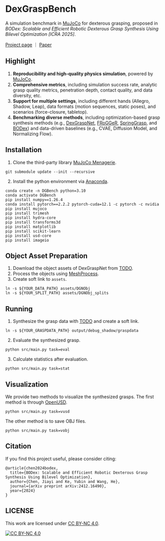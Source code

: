 # DexGraspBench

A simulation benchmark in [MuJoCo](https://github.com/google-deepmind/mujoco/) for dexterous grasping, proposed in *BODex: Scalable and Efficient Robotic Dexterous Grasp Synthesis Using Bilevel Optimization [ICRA 2025]*.

[Project page](https://pku-epic.github.io/BODex/) ｜ [Paper](https://arxiv.org/abs/2412.16490)

## Highlight

1. **Reproducibility and high-quality physics simulation**, powered by [MuJoCo](https://github.com/google-deepmind/mujoco/).
2. **Comprehensive metrics**, including simulation success rate, analytic grasp quality metrics, penetration depth, contact quality, and data diversity, etc.
3. **Support for multiple settings**, including different hands (Allegro, Shadow, Leap), data formats (motion sequences, static poses), and scenarios (force-closure, tabletop).
5. **Benchmarking diverse methods**, including optimization-based grasp synthesis methods (e.g., [DexGraspNet](https://github.com/PKU-EPIC/DexGraspNet), [FRoGGeR](https://github.com/alberthli/frogger), [SpringGrasp](https://github.com/Stanford-TML/SpringGrasp_release), and [BODex](https://pku-epic.github.io/BODex/)) and data-driven baselines (e.g., CVAE, Diffusion Model, and Normalizing Flow).


## Installation
1. Clone the third-party library [MuJoCo Menagerie](https://github.com/google-deepmind/mujoco_menagerie).
```
git submodule update --init --recursive 
```
2. Install the python environment via [Anaconda](https://www.anaconda.com/). 
```
conda create -n DGBench python=3.10 
conda activate DGBench
pip install numpy==1.26.4
conda install pytorch==2.2.2 pytorch-cuda=12.1 -c pytorch -c nvidia 
pip install mujoco
pip install trimesh
pip install hydra-core
pip install transforms3d
pip install matplotlib
pip install scikit-learn
pip install usd-core
pip install imageio
```

## Object Asset Preparation
1. Download the object assets of DexGraspNet from [TODO]().
2. Process the objects using [MeshProcess](https://github.com/JYChen18/MeshProcess).
3. Create soft link to `assets`.
```
ln -s ${YOUR_DATA_PATH} assets/DGNObj
ln -s ${YOUR_SPLIT_PATH} assets/DGNObj_splits
```

## Running
1. Synthesize the grasp data with [TODO]() and create a soft link.
```
ln -s ${YOUR_GRASPDATA_PATH} output/debug_shadow/graspdata
```

2. Evaluate the synthesized grasp.   
```
python src/main.py task=eval 
```

3. Calculate statistics after evaluation.
```
python src/main.py task=stat
```

## Visualization
We provide two methods to visualize the synthesized grasps. The first method is through [OpenUSD](https://github.com/PixarAnimationStudios/OpenUSD). 
```
python src/main.py task=vusd
```
The other method is to save OBJ files.
```
python src/main.py task=vobj
```


## Citation
If you find this project useful, please consider citing:
```
@article{chen2024bodex,
  title={BODex: Scalable and Efficient Robotic Dexterous Grasp Synthesis Using Bilevel Optimization},
  author={Chen, Jiayi and Ke, Yubin and Wang, He},
  journal={arXiv preprint arXiv:2412.16490},
  year={2024}
}
```


## LICENSE
This work are licensed under [CC BY-NC 4.0][cc-by-nc].

[![CC BY-NC 4.0][cc-by-nc-image]][cc-by-nc]

[cc-by-nc]: https://creativecommons.org/licenses/by-nc/4.0/
[cc-by-nc-image]: https://licensebuttons.net/l/by-nc/4.0/88x31.png